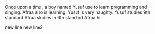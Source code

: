 Once upon a time , a boy named Yusuf use to learn programming and singing.
Afraa also is learning.
Yusuf is very naughty.
Yusuf studies 9th standard
Afraa studies in 6th standard
Afraa hi

new line
new line2
